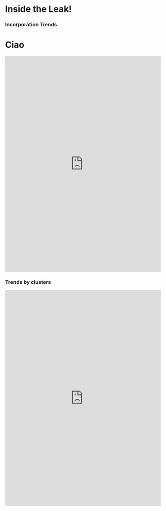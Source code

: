 # Inside the Leak!


<link href="https://maxcdn.bootstrapcdn.com/bootstrap/4.0.0-beta.2/css/bootstrap.min.css" rel="stylesheet" type="text/css" />
<script src="https://maxcdn.bootstrapcdn.com/bootstrap/4.0.0-beta.2/js/bootstrap.min.js"></script>

### Incorporation Trends

<html>
      <h1 class="jumbotron"> Ciao </h1>
      <iframe id="bahamas" scrolling="no" style="border:none;" seamless="seamless" src="https://plot.ly/~puccife/3.embed?link=false"  height="700" width="100%"></iframe>
<html>

### Trends by clusters

<html>
      <iframe id="bahamas" scrolling="no" style="border:none;" seamless="seamless" src="https://plot.ly/~puccife/7.embed?link=false"  height="700" width="100%"></iframe>
<html>
